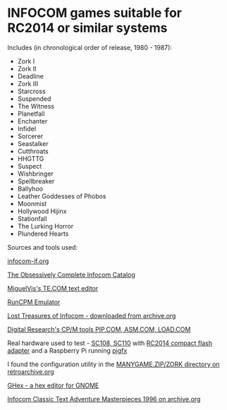 # INFOCOM games suitable for RC2014 or similar systems

Includes (in chronological order of release, 1980 - 1987):
- Zork I
- Zork II
- Deadline
- Zork III
- Starcross
- Suspended
- The Witness
- Planetfall
- Enchanter
- Infidel
- Sorcerer
- Seastalker
- Cutthroats
- HHGTTG
- Suspect
- Wishbringer
- Spellbreaker
- Ballyhoo
- Leather Goddesses of Phobos
- Moonmist
- Hollywood Hijinx
- Stationfall
- The Lurking Horror
- Plundered Hearts


Sources and tools used:

[infocom-if.org](http://www.infocom-if.org/games/games.html)

[The Obsessively Complete Infocom Catalog](https://eblong.com/infocom/)

[MiguelVis's TE.COM text editor](https://github.com/MiguelVis/te)

[RunCPM Emulator](https://github.com/MockbaTheBorg/RunCPM/)

[Lost Treasures of Infocom - downloaded from archive.org](https://archive.org/details/lost-treasures-of-infocom)

[Digital Research's CP/M tools PIP.COM, ASM.COM, LOAD.COM](http://www.gaby.de/cpm/manuals/archive/cpm22htm/ch1.htm)

Real hardware used to test - [SC108, SC110](https://smallcomputercentral.com/kits/) with [RC2014 compact flash adapter](https://rc2014.co.uk/modules/compact-flash-module/) and a Raspberry Pi running [pigfx](https://github.com/fbergama/pigfx)

I found the configuration utility in the [MANYGAME.ZIP/ZORK directory on retroarchive.org](http://www.retroarchive.org/cpm/games/games.htm)

[GHex - a hex editor for GNOME](https://wiki.gnome.org/Apps/Ghex)

[Infocom Classic Text Adventure Masterpieces 1996 on archive.org](https://archive.org/details/InfocomClassicTextAdventureMasterpieces1996JewelCaseArt)
